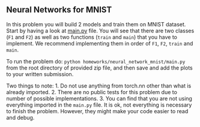 ## Neural Networks for MNIST
In this problem you will build 2 models and train them on MNIST dataset.
Start by having a look at [main.py](./main.py) file.
You will see that there are two classes (`F1` and `F2`) as well as two functions (`train` and `main`) that you have to implement.
We recommend implementing them in order of `F1`, `F2`, `train` and `main`.

To run the problem do: `python homeworks/neural_network_mnist/main.py` from the root directory of provided zip file, and then save and add the plots to your written submission.

Two things to note:
    1. Do not use anything from torch.nn other than what is already imported.
    2. There are no public tests for this problem due to number of possible implementations.
    3. You can find that you are not using everything imported in the `main.py` file.
        It is ok, not everything is necessary to finish the problem.
        However, they might make your code easier to read and debug.
